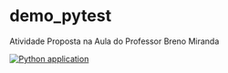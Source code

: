 # demo_pytest
Atividade Proposta na Aula do Professor Breno Miranda

[![Python application](https://github.com/brunoCarvalhoo/demo_pytest/actions/workflows/python-app.yml/badge.svg)](https://github.com/brunoCarvalhoo/demo_pytest/actions/workflows/python-app.yml)
